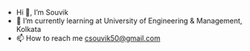 -  Hi 👋, I’m Souvik
- 🌱 I’m currently learning at University of Engineering & Management, Kolkata
- 📫 How to reach me csouvik50@gmail.com

<!---
gfxcasetoo/gfxcasetoo is a ✨ special ✨ repository because its `README.md` (this file) appears on your GitHub profile.
You can click the Preview link to take a look at your changes.
--->
